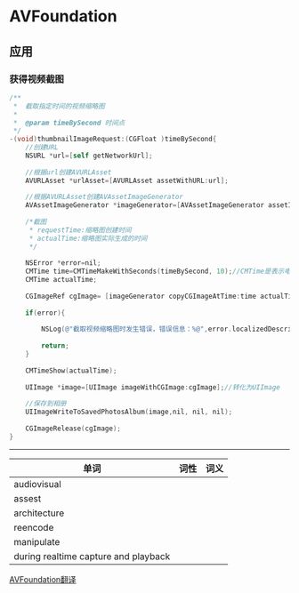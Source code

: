 # AVFoundation

## 应用

### 获得视频截图

``` Objective-C
/**
 *  截取指定时间的视频缩略图
 *
 *  @param timeBySecond 时间点
 */
-(void)thumbnailImageRequest:(CGFloat )timeBySecond{
    //创建URL
    NSURL *url=[self getNetworkUrl];
     
    //根据url创建AVURLAsset
    AVURLAsset *urlAsset=[AVURLAsset assetWithURL:url];
     
    //根据AVURLAsset创建AVAssetImageGenerator
    AVAssetImageGenerator *imageGenerator=[AVAssetImageGenerator assetImageGeneratorWithAsset:urlAsset];
     
    /*截图
     * requestTime:缩略图创建时间
     * actualTime:缩略图实际生成的时间
     */
      
    NSError *error=nil;
    CMTime time=CMTimeMakeWithSeconds(timeBySecond, 10);//CMTime是表示电影时间信息的结构体，第一个参数表示是视频第几秒，第二个参数表示每秒帧数.(如果要活的某一秒的第几帧可以使用CMTimeMake方法)
    CMTime actualTime;
     
    CGImageRef cgImage= [imageGenerator copyCGImageAtTime:time actualTime:&actualTime error:&error];
     
    if(error){
     
        NSLog(@"截取视频缩略图时发生错误，错误信息：%@",error.localizedDescription);
         
        return;
    }
     
    CMTimeShow(actualTime);
     
    UIImage *image=[UIImage imageWithCGImage:cgImage];//转化为UIImage
     
    //保存到相册
    UIImageWriteToSavedPhotosAlbum(image,nil, nil, nil);
     
    CGImageRelease(cgImage);
}
```

---
| 单词       | 词性   |  词义  |
| --------   | -----:  | :----:  |
|audiovisual||
|assest||
|architecture||
|reencode||
|manipulate||
|during realtime capture and playback||

[AVFoundation翻译](http://blog.csdn.net/zyq522376829/article/details/52144317)




